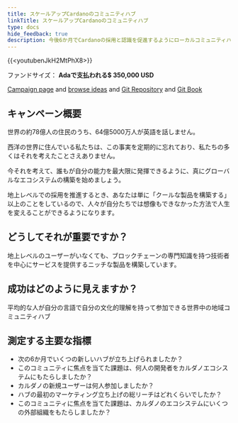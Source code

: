 ```yaml
---
title: スケールアップCardanoのコミュニティハブ
linkTitle: スケールアップCardanoのコミュニティハブ
type: docs
hide_feedback: true
description: 今後6か月でCardanoの採用と認識を促進するようにローカルコミュニティハブをどのように奨励しますか？
---
```


{{&lt;youtubenJkH2MtPhX8&gt;}}

ファンドサイズ： **Adaで支払われる$ 350,000 USD**

[Campaign page](https://cardano.ideascale.com/a/campaign-home/26244) and [browse ideas](https://cardano.ideascale.com/a/ideas/top/campaign-filter/byids/campaigns/26244/stage/unspecified) and [Git Repository](https://github.com/Catalyst-Challenges/F7-Scale-UP-Cardanos-Community-Hubs) and [Git Book](https://quality-assurance-dao.gitbook.io/catalyst-fund-7-challenges/fund-7/scale-up-cardanos-community-hubs)

## キャンペーン概要

世界の約78億人の住民のうち、64億5000万人が英語を話しません。

西洋の世界に住んでいる私たちは、この事実を定期的に忘れており、私たちの多くはそれを考えたことさえありません。

今それを考えて、誰もが自分の能力を最大限に発揮できるように、真にグローバルなエコシステムの構築を始めましょう。

地上レベルでの採用を推進するとき、あなたは単に「クールな製品を構築する」以上のことをしているので、人々が自分たちでは想像もできなかった方法で人生を変えることができるようになります。

## どうしてそれが重要ですか？

地上レベルのユーザーがいなくても、ブロックチェーンの専門知識を持つ技術者を中心にサービスを提供するニッチな製品を構築しています。

## 成功はどのように見えますか？

平均的な人が自分の言語で自分の文化的理解を持って参加できる世界中の地域コミュニティハブ

## 測定する主要な指標

- 次の6か月でいくつの新しいハブが立ち上げられましたか？
- このコミュニティに焦点を当てた課題は、何人の開発者をカルダノエコシステムにもたらしましたか？
- カルダノの新規ユーザーは何人参加しましたか？
- ハブの最初のマーケティング立ち上げの総リーチはどれくらいでしたか？
- このコミュニティに焦点を当てた課題は、カルダノのエコシステムにいくつの外部組織をもたらしましたか？
